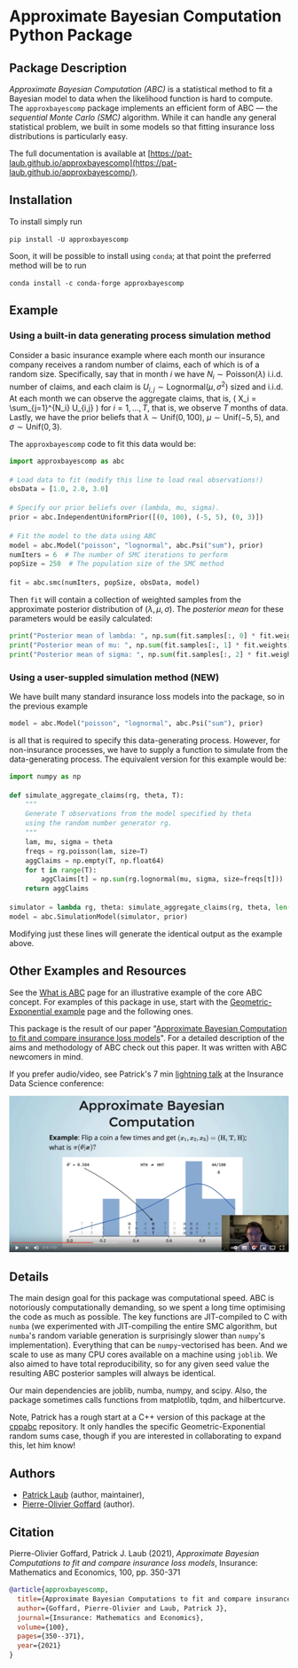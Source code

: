 # Approximate Bayesian Computation Python Package

## Package Description

_Approximate Bayesian Computation (ABC)_ is a statistical method to fit a Bayesian model to data when the likelihood function is hard to compute.
The `approxbayescomp` package implements an efficient form of ABC &mdash; the _sequential Monte Carlo (SMC)_ algorithm.
While it can handle any general statistical problem, we built in some models so that fitting insurance loss distributions is particularly easy.

The full documentation is available at [https://pat-laub.github.io/approxbayescomp](https://pat-laub.github.io/approxbayescomp/).

## Installation

To install simply run

`pip install -U approxbayescomp`

Soon, it will be possible to install using `conda`; at that point the preferred method will be to run

`conda install -c conda-forge approxbayescomp`

## Example

### Using a built-in data generating process simulation method

Consider a basic insurance example where each month our insurance company receives a random number of claims, each of which is of a random size.
Specifically, say that in month $i$ we have $N_i \sim \mathsf{Poisson}(\lambda)$ i.i.d. number of claims, and each claim is $U_{i,j} \sim \mathsf{Lognormal}(\mu, \sigma^2)$ sized and i.i.d.
At each month we can observe the aggregate claims, that is,
\( X_i = \sum_{j=1}^{N_i} U_{i,j} \)
for $i=1,\dots,T$, that is, we observe $T$ months of data.
Lastly, we have the prior beliefs that $\lambda \sim \mathsf{Unif}(0, 100),$ $\mu \sim \mathsf{Unif}(-5, 5),$ and $\sigma \sim \mathsf{Unif}(0, 3).$

The `approxbayescomp` code to fit this data would be:

``` python
import approxbayescomp as abc

# Load data to fit (modify this line to load real observations!)
obsData = [1.0, 2.0, 3.0]

# Specify our prior beliefs over (lambda, mu, sigma).
prior = abc.IndependentUniformPrior([(0, 100), (-5, 5), (0, 3)])

# Fit the model to the data using ABC
model = abc.Model("poisson", "lognormal", abc.Psi("sum"), prior)
numIters = 6  # The number of SMC iterations to perform
popSize = 250  # The population size of the SMC method

fit = abc.smc(numIters, popSize, obsData, model)
```

Then `fit` will contain a collection of weighted samples from the approximate posterior distribution of $(\lambda, \mu, \sigma)$.
The _posterior mean_ for these parameters would be easily calculated:

``` python
print("Posterior mean of lambda: ", np.sum(fit.samples[:, 0] * fit.weights))
print("Posterior mean of mu: ", np.sum(fit.samples[:, 1] * fit.weights))
print("Posterior mean of sigma: ", np.sum(fit.samples[:, 2] * fit.weights))
```

### Using a user-suppled simulation method (NEW)

We have built many standard insurance loss models into the package, so in the previous example

```python
model = abc.Model("poisson", "lognormal", abc.Psi("sum"), prior)
```

is all that is required to specify this data-generating process.
However, for non-insurance processes, we have to supply a function to simulate from the data-generating process.
The equivalent version for this example would be:

```python
import numpy as np

def simulate_aggregate_claims(rg, theta, T):
    """
    Generate T observations from the model specified by theta
    using the random number generator rg.
    """
    lam, mu, sigma = theta
    freqs = rg.poisson(lam, size=T)
    aggClaims = np.empty(T, np.float64)
    for t in range(T):
        aggClaims[t] = np.sum(rg.lognormal(mu, sigma, size=freqs[t]))
    return aggClaims

simulator = lambda rg, theta: simulate_aggregate_claims(rg, theta, len(obsData))
model = abc.SimulationModel(simulator, prior)
```

Modifying just these lines will generate the identical output as the example above.

## Other Examples and Resources

See the [What is ABC](https://pat-laub.github.io/approxbayescomp/what-is-abc/) page for an illustrative example of the core ABC concept.
For examples of this package in use, start with the [Geometric-Exponential example](https://pat-laub.github.io/approxbayescomp/geometric-exponential/) page and the following ones.

This package is the result of our paper "[Approximate Bayesian Computation to fit and compare insurance loss models](https://arxiv.org/abs/2007.03833)".
For a detailed description of the aims and methodology of ABC check out this paper.
It was written with ABC newcomers in mind.

If you prefer audio/video, see Patrick's 7 min [lightning talk](https://www.youtube.com/watch?v=EtZdCWoFMBA) at the Insurance Data Science conference:

[![ABC Talk at Insurance Data Science conference](https://github.com/Pat-Laub/approxbayescomp/blob/master/docs/ids-screenshot.png?raw=true)](https://www.youtube.com/watch?v=EtZdCWoFMBA)

## Details

The main design goal for this package was computational speed.
ABC is notoriously computationally demanding, so we spent a long time optimising the code as much as possible.
The key functions are JIT-compiled to C with `numba` (we experimented with JIT-compiling the entire SMC algorithm, but `numba`'s random variable generation is surprisingly slower than `numpy`'s implementation).
Everything that can be `numpy`-vectorised has been.
And we scale to use as many CPU cores available on a machine using `joblib`.
We also aimed to have total reproducibility, so for any given seed value the resulting ABC posterior samples will always be identical.

Our main dependencies are joblib, numba, numpy, and scipy.
Also, the package sometimes calls functions from matplotlib, tqdm, and hilbertcurve.

Note, Patrick has a rough start at a C++ version of this package at the [cppabc](https://github.com/Pat-Laub/cppabc) repository.
It only handles the specific Geometric-Exponential random sums case, though if you are interested in collaborating to expand this, let him know!

## Authors

- [Patrick Laub](https://pat-laub.github.io/) (author, maintainer),
- [Pierre-Olivier Goffard](http://pierre-olivier.goffard.me/) (author).

## Citation

Pierre-Olivier Goffard, Patrick J. Laub (2021), _Approximate Bayesian Computations to fit and compare insurance loss models_, Insurance: Mathematics and Economics, 100, pp. 350-371

```bibtex
@article{approxbayescomp,
  title={Approximate Bayesian Computations to fit and compare insurance loss models},
  author={Goffard, Pierre-Olivier and Laub, Patrick J},
  journal={Insurance: Mathematics and Economics},
  volume={100},
  pages={350--371},
  year={2021}
}
```
